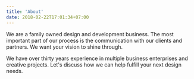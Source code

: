 ```yaml
---
title: 'About'
date: 2018-02-22T17:01:34+07:00
---
```


We are a family owned design and development business.  The most important part of our process is the communication with our clients and partners.  We want your vision to shine through.

We have over thirty years experience in multiple business enterprises and creative projects.  Let's discuss how we can help fulfill your next design needs.

